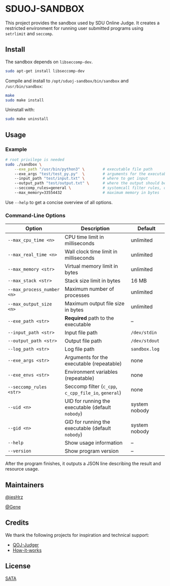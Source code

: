 # SDUOJ-SANDBOX

This project provides the sandbox used by SDU Online Judge. It creates a restricted environment for running user submitted programs using `setrlimit` and `seccomp`.

## Install

The sandbox depends on `libseccomp-dev`.

```bash
sudo apt-get install libseccomp-dev
```

Compile and install to `/opt/sduoj-sandbox/bin/sandbox` and `/usr/bin/sandbox`:

```bash
make
sudo make install
```

Uninstall with:

```bash
sudo make uninstall
```

## Usage

### Example

```bash
# root privilege is needed
sudo ./sandbox \
    --exe_path "/usr/bin/python3" \        # executable file path
    --exe_args "test/test_py.py"  \        # arguments for the executable
    --input_path "test/input.txt" \        # where to get input
    --output_path "test/output.txt" \      # where the output should be
    --seccomp_rules=general \              # systemcall filter rules, optional `c_cpp`, `c_cpp_file_io`
    --max_memory=33554432                  # maximum memory in bytes
```

Use `--help` to get a concise overview of all options.

### Command-Line Options

| Option | Description | Default |
|-------|-------------|---------|
| `--max_cpu_time <n>` | CPU time limit in milliseconds | unlimited |
| `--max_real_time <n>` | Wall clock time limit in milliseconds | unlimited |
| `--max_memory <str>` | Virtual memory limit in bytes | unlimited |
| `--max_stack <str>` | Stack size limit in bytes | 16 MB |
| `--max_process_number <n>` | Maximum number of processes | unlimited |
| `--max_output_size <n>` | Maximum output file size in bytes | unlimited |
| `--exe_path <str>` | **Required** path to the executable | – |
| `--input_path <str>` | Input file path | `/dev/stdin` |
| `--output_path <str>` | Output file path | `/dev/stdout` |
| `--log_path <str>` | Log file path | `sandbox.log` |
| `--exe_args <str>` | Arguments for the executable (repeatable) | none |
| `--exe_envs <str>` | Environment variables (repeatable) | none |
| `--seccomp_rules <str>` | Seccomp filter (`c_cpp`, `c_cpp_file_io`, `general`) | none |
| `--uid <n>` | UID for running the executable (default `nobody`) | system nobody |
| `--gid <n>` | GID for running the executable (default `nobody`) | system nobody |
| `--help` | Show usage information | – |
| `--version` | Show program version | – |

After the program finishes, it outputs a JSON line describing the result and resource usage.

## Maintainers

[@jesHrz](https://github.com/jesHrz)

[@Gene](https://github.com/GeneLiuXe)

## Credits

We thank the following projects for inspiration and technical support:

- [QOJ-Judger](https://github.com/QingdaoU/Judger)
- [How-it-works](https://docs.onlinejudge.me/#/judger/how_it_works)

## License

[SATA](https://github.com/SDUOJ/sduoj-sandbox/blob/master/LICENSE)

